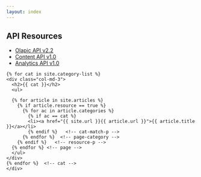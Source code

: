 ```yaml
---
layout: index
---
```


<div class="home">

  <div class="container">
    <div class="row">
    <div class="col-md-3">
      <h2>API Resources</h2>
      <ul>
        <li><a href="http://apidoc.olapic.com/" target="_blank">Olapic API v2.2</a></li>
        <li><a href="http://content-api-docs.photorank.me" target="_blank">Content API v1.0</a></li>
        <li><a href="http://data.photorank.me/api.html" target="_blank">Analytics API v1.0</a></li>
      </ul>
    </div>
    
    {% for cat in site.category-list %}
    <div class="col-md-3">
      <h2>{{ cat }}</h2>
      <ul>

      {% for article in site.articles %}
        {% if article.resource == true %}
          {% for ac in article.categories %}
            {% if ac == cat %}
            <li><a href="{{ site.url }}{{ article.url }}">{{ article.title }}</a></li>
            {% endif %}   <!-- cat-match-p -->
          {% endfor %}  <!-- page-category -->
        {% endif %}   <!-- resource-p -->
      {% endfor %} <!-- page -->
      </ul>
    </div>
    {% endfor %}  <!-- cat -->
    </div>
  </div>





</div>
